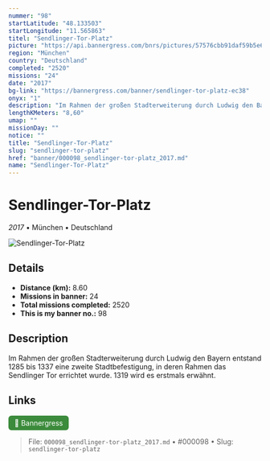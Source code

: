 ```yaml
---
nummer: "98"
startLatitude: "48.133503"
startLongitude: "11.565863"
titel: "Sendlinger-Tor-Platz"
picture: "https://api.bannergress.com/bnrs/pictures/57576cbb91daf59b5e6fe954135bc725"
region: "München"
country: "Deutschland"
completed: "2520"
missions: "24"
date: "2017"
bg-link: "https://bannergress.com/banner/sendlinger-tor-platz-ec38"
onyx: "1"
description: "Im Rahmen der großen Stadterweiterung durch Ludwig den Bayern entstand 1285 bis 1337 eine zweite Stadtbefestigung, in deren Rahmen das Sendlinger Tor errichtet wurde. 1319 wird es erstmals erwähnt."
lengthKMeters: "8,60"
umap: ""
missionDay: ""
notice: ""
title: "Sendlinger-Tor-Platz"
slug: "sendlinger-tor-platz"
href: "banner/000098_sendlinger-tor-platz_2017.md"
name: "Sendlinger-Tor-Platz"
---
```

# Sendlinger-Tor-Platz

*2017* • München • Deutschland

![Sendlinger-Tor-Platz](https://api.bannergress.com/bnrs/pictures/57576cbb91daf59b5e6fe954135bc725)



## Details
- **Distance (km):** 8.60
- **Missions in banner:** 24
- **Total missions completed:** 2520
- **This is my banner no.:** 98



## Description
Im Rahmen der großen Stadterweiterung durch Ludwig den Bayern entstand 1285 bis 1337 eine zweite Stadtbefestigung, in deren Rahmen das Sendlinger Tor errichtet wurde. 1319 wird es erstmals erwähnt.



## Links
<a href="https://bannergress.com/banner/sendlinger-tor-platz-ec38" target="_blank" style="display:inline-block;margin-right:8px;padding:6px 12px;background:#3c8b3c;color:#fff;text-decoration:none;border-radius:6px;">🔗 Bannergress</a>



> File: `000098_sendlinger-tor-platz_2017.md` • #000098 • Slug: `sendlinger-tor-platz`
